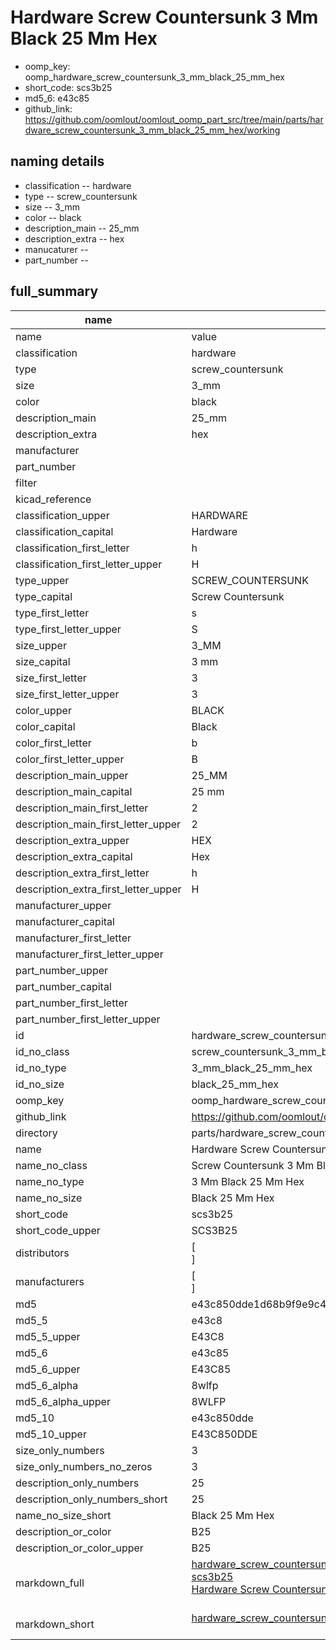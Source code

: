 # Hardware Screw Countersunk 3 Mm Black 25 Mm Hex

  
* oomp_key: oomp_hardware_screw_countersunk_3_mm_black_25_mm_hex 
* short_code: scs3b25
* md5_6: e43c85  
* github_link: https://github.com/oomlout/oomlout_oomp_part_src/tree/main/parts/hardware_screw_countersunk_3_mm_black_25_mm_hex/working  
## naming details
* classification -- hardware
* type -- screw_countersunk
* size -- 3_mm
* color -- black
* description_main -- 25_mm
* description_extra -- hex
* manucaturer -- 
* part_number -- 





## full_summary
| name | value | 
| --- | --- | 
| name | value | 
| classification | hardware | 
| type | screw_countersunk | 
| size | 3_mm | 
| color | black | 
| description_main | 25_mm | 
| description_extra | hex | 
| manufacturer |  | 
| part_number |  | 
| filter |  | 
| kicad_reference |  | 
| classification_upper | HARDWARE | 
| classification_capital | Hardware | 
| classification_first_letter | h | 
| classification_first_letter_upper | H | 
| type_upper | SCREW_COUNTERSUNK | 
| type_capital | Screw Countersunk | 
| type_first_letter | s | 
| type_first_letter_upper | S | 
| size_upper | 3_MM | 
| size_capital | 3 mm | 
| size_first_letter | 3 | 
| size_first_letter_upper | 3 | 
| color_upper | BLACK | 
| color_capital | Black | 
| color_first_letter | b | 
| color_first_letter_upper | B | 
| description_main_upper | 25_MM | 
| description_main_capital | 25 mm | 
| description_main_first_letter | 2 | 
| description_main_first_letter_upper | 2 | 
| description_extra_upper | HEX | 
| description_extra_capital | Hex | 
| description_extra_first_letter | h | 
| description_extra_first_letter_upper | H | 
| manufacturer_upper |  | 
| manufacturer_capital |  | 
| manufacturer_first_letter |  | 
| manufacturer_first_letter_upper |  | 
| part_number_upper |  | 
| part_number_capital |  | 
| part_number_first_letter |  | 
| part_number_first_letter_upper |  | 
| id | hardware_screw_countersunk_3_mm_black_25_mm_hex | 
| id_no_class | screw_countersunk_3_mm_black_25_mm_hex | 
| id_no_type | 3_mm_black_25_mm_hex | 
| id_no_size | black_25_mm_hex | 
| oomp_key | oomp_hardware_screw_countersunk_3_mm_black_25_mm_hex | 
| github_link | https://github.com/oomlout/oomlout_oomp_part_src/tree/main/parts/hardware_screw_countersunk_3_mm_black_25_mm_hex/working | 
| directory | parts/hardware_screw_countersunk_3_mm_black_25_mm_hex | 
| name | Hardware Screw Countersunk 3 Mm Black 25 Mm Hex | 
| name_no_class | Screw Countersunk 3 Mm Black 25 Mm Hex | 
| name_no_type | 3 Mm Black 25 Mm Hex | 
| name_no_size | Black 25 Mm Hex | 
| short_code | scs3b25 | 
| short_code_upper | SCS3B25 | 
| distributors | [<br>] | 
| manufacturers | [<br>] | 
| md5 | e43c850dde1d68b9f9e9c47c65e9d385 | 
| md5_5 | e43c8 | 
| md5_5_upper | E43C8 | 
| md5_6 | e43c85 | 
| md5_6_upper | E43C85 | 
| md5_6_alpha | 8wlfp | 
| md5_6_alpha_upper | 8WLFP | 
| md5_10 | e43c850dde | 
| md5_10_upper | E43C850DDE | 
| size_only_numbers | 3 | 
| size_only_numbers_no_zeros | 3 | 
| description_only_numbers | 25 | 
| description_only_numbers_short | 25 | 
| name_no_size_short | Black 25 Mm Hex | 
| description_or_color | B25 | 
| description_or_color_upper | B25 | 
| markdown_full | [hardware_screw_countersunk_3_mm_black_25_mm_hex](https://github.com/oomlout/oomlout_oomp_part_src/tree/main/parts/hardware_screw_countersunk_3_mm_black_25_mm_hex/working)<br>[scs3b25](https://github.com/oomlout/oomlout_oomp_part_src/tree/main/parts/hardware_screw_countersunk_3_mm_black_25_mm_hex/working)<br>[Hardware Screw Countersunk 3 Mm Black 25 Mm Hex](https://github.com/oomlout/oomlout_oomp_part_src/tree/main/parts/hardware_screw_countersunk_3_mm_black_25_mm_hex/working)<br><br> | 
| markdown_short | [hardware_screw_countersunk_3_mm_black_25_mm_hex](https://github.com/oomlout/oomlout_oomp_part_src/tree/main/parts/hardware_screw_countersunk_3_mm_black_25_mm_hex/working)<br><br> | 
